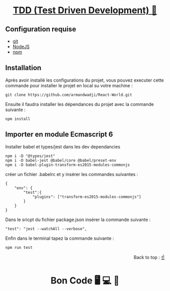 <div>
  <h1 align="center">
    <a href="https://github.com/armandwadji/initiation-TDD.git">TDD (Test Driven Development) 🧪
    </a>  
  </h1>
</div> 

## Configuration requise

- [git][git]
- [NodeJS][node]
- [npm][npm]

## Installation
Après avoir installé les configurations du projet, vous pouvez executer cette commande pour installer le projet en local su votre machine :

```
git clone https://github.com/armandwadji/React-World.git
```

Ensuite il faudra installer les dépendances du projet avec la commande suivante :

```
npm install
```

## Importer en module Ecmascript 6
Installer babel  et types/jest dans les dev dependancies
```
npm i -D "@types/jest"
npm i -D babel-jest @babel/core @babel/preset-env
npm i -D babel-plugin-transform-es2015-modules-commonjs
```

créer un fichier .babelrc et y insérer les commandes suivantes :
```
{
    "env": {
        "test":{
            "plugins": ["transform-es2015-modules-commonjs"]
        }
    }
}
```

Dans le sricpt du fichier package.json insérer la commande suivante :
```
"test": "jest --watchAll --verbose",
```

Enfin dans le terminal tapez la commande suivante :
```
npm run test
```

<p align="right">Back to top : 
  <a href="#top">
    ☝
  </a>
</p>

<h1 align="center">Bon Code 🖥 💻 📱</h1>

<!-- prettier-ignore-start -->
[npm]: https://www.npmjs.com/
[node]: https://nodejs.org
[git]: https://git-scm.com/
<!-- prettier-ignore-end -->
